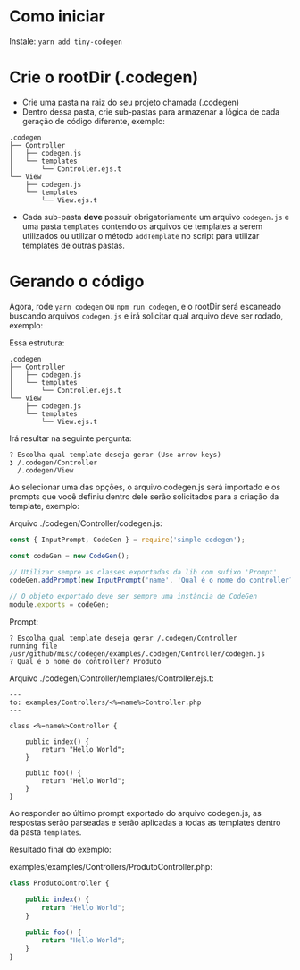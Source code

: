 # Como iniciar

Instale:
`yarn add tiny-codegen`

# Crie o rootDir (.codegen)

- Crie uma pasta na raiz do seu projeto chamada (.codegen)
- Dentro dessa pasta, crie sub-pastas para armazenar a lógica de cada geração de código diferente, exemplo:

```
.codegen
├── Controller
│   ├── codegen.js
│   └── templates
│       └── Controller.ejs.t
└── View
    ├── codegen.js
    └── templates
        └── View.ejs.t
```

- Cada sub-pasta **deve** possuir obrigatoriamente um arquivo `codegen.js` e uma pasta `templates` contendo os arquivos de templates a serem utilizados ou utilizar o método `addTemplate` no script para utilizar templates de outras pastas.


# Gerando o código

Agora, rode `yarn codegen` ou `npm run codegen`, e o rootDir será escaneado buscando arquivos `codegen.js` e irá solicitar qual arquivo deve ser rodado, exemplo:

Essa estrutura:

```
.codegen
├── Controller
│   ├── codegen.js
│   └── templates
│       └── Controller.ejs.t
└── View
    ├── codegen.js
    └── templates
        └── View.ejs.t
```


Irá resultar na seguinte pergunta:


```shell
? Escolha qual template deseja gerar (Use arrow keys)
❯ /.codegen/Controller 
  /.codegen/View 
```

Ao selecionar uma das opções, o arquivo codegen.js será importado e os prompts que você definiu dentro dele serão solicitados para a criação da template, exemplo:

Arquivo ./codegen/Controller/codegen.js:

```js
const { InputPrompt, CodeGen } = require('simple-codegen');

const codeGen = new CodeGen();

// Utilizar sempre as classes exportadas da lib com sufixo 'Prompt'
codeGen.addPrompt(new InputPrompt('name', 'Qual é o nome do controller?'));

// O objeto exportado deve ser sempre uma instância de CodeGen
module.exports = codeGen;

```

Prompt:

```shell
? Escolha qual template deseja gerar /.codegen/Controller
running file /usr/github/misc/codegen/examples/.codegen/Controller/codegen.js
? Qual é o nome do controller? Produto
```

Arquivo ./codegen/Controller/templates/Controller.ejs.t:

```ejs
---
to: examples/Controllers/<%=name%>Controller.php
---

class <%=name%>Controller {

	public index() {
		return "Hello World";
	}

	public foo() {
		return "Hello World";
	}
}

```

Ao responder ao último prompt exportado do arquivo codegen.js, as respostas serão parseadas e serão aplicadas a todas as templates dentro da pasta `templates`.

Resultado final do exemplo:

examples/examples/Controllers/ProdutoController.php:

```js
class ProdutoController {

	public index() {
		return "Hello World";
	}

	public foo() {
		return "Hello World";
	}
}

```
